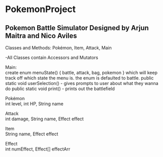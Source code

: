 # PokemonProject
 
## Pokemon Battle Simulator Designed by Arjun Maitra and Nico Aviles

Classes and Methods: Pokémon, Item, Attack, Main 

-All Classes contain Accessors and Mutators

Main: <br />
create enum menuState() { battle, attack, bag, pokemon } which will keep track off which state the menu is. the enum is defaulted to battle.
public static void userSelection() - gives prompts to user about what they wanna do
public static void print() - prints out the battlefield


Pokémon <br />
int level, int HP, String name

Attack <br />
int damage, String name, Effect effect

Item <br />
String name, Effect effect

Effect <br />
int numEffect, Effect[] effectArr

